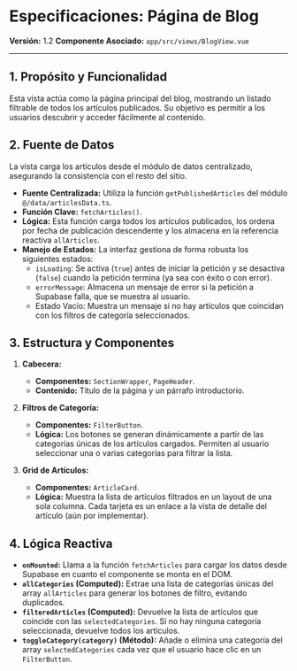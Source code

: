# Especificaciones: Página de Blog

**Versión:** 1.2
**Componente Asociado:** `app/src/views/BlogView.vue`

---

## 1. Propósito y Funcionalidad

Esta vista actúa como la página principal del blog, mostrando un listado filtrable de todos los artículos publicados. Su objetivo es permitir a los usuarios descubrir y acceder fácilmente al contenido.

## 2. Fuente de Datos

La vista carga los artículos desde el módulo de datos centralizado, asegurando la consistencia con el resto del sitio.

- **Fuente Centralizada:** Utiliza la función `getPublishedArticles` del módulo `@/data/articlesData.ts`.
- **Función Clave:** `fetchArticles()`.
- **Lógica:** Esta función carga todos los artículos publicados, los ordena por fecha de publicación descendente y los almacena en la referencia reactiva `allArticles`.
- **Manejo de Estados:** La interfaz gestiona de forma robusta los siguientes estados:
    - `isLoading`: Se activa (`true`) antes de iniciar la petición y se desactiva (`false`) cuando la petición termina (ya sea con éxito o con error).
    - `errorMessage`: Almacena un mensaje de error si la petición a Supabase falla, que se muestra al usuario.
    - Estado Vacío: Muestra un mensaje si no hay artículos que coincidan con los filtros de categoría seleccionados.

## 3. Estructura y Componentes

1.  **Cabecera:**
    - **Componentes:** `SectionWrapper`, `PageHeader`.
    - **Contenido:** Título de la página y un párrafo introductorio.

2.  **Filtros de Categoría:**
    - **Componentes:** `FilterButton`.
    - **Lógica:** Los botones se generan dinámicamente a partir de las categorías únicas de los artículos cargados. Permiten al usuario seleccionar una o varias categorías para filtrar la lista.

3.  **Grid de Artículos:**
    - **Componentes:** `ArticleCard`.
    - **Lógica:** Muestra la lista de artículos filtrados en un layout de una sola columna. Cada tarjeta es un enlace a la vista de detalle del artículo (aún por implementar).

## 4. Lógica Reactiva

- **`onMounted`:** Llama a la función `fetchArticles` para cargar los datos desde Supabase en cuanto el componente se monta en el DOM.
- **`allCategories` (Computed):** Extrae una lista de categorías únicas del array `allArticles` para generar los botones de filtro, evitando duplicados.
- **`filteredArticles` (Computed):** Devuelve la lista de artículos que coincide con las `selectedCategories`. Si no hay ninguna categoría seleccionada, devuelve todos los artículos.
- **`toggleCategory(category)` (Método):** Añade o elimina una categoría del array `selectedCategories` cada vez que el usuario hace clic en un `FilterButton`.
